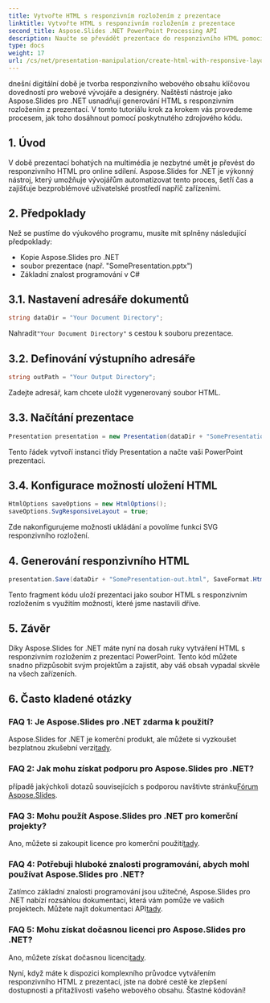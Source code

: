 ```yaml
---
title: Vytvořte HTML s responzivním rozložením z prezentace
linktitle: Vytvořte HTML s responzivním rozložením z prezentace
second_title: Aspose.Slides .NET PowerPoint Processing API
description: Naučte se převádět prezentace do responzivního HTML pomocí Aspose.Slides for .NET. Vytvářejte bez námahy interaktivní obsah vhodný pro zařízení.
type: docs
weight: 17
url: /cs/net/presentation-manipulation/create-html-with-responsive-layout-from-presentation/
---
```


dnešní digitální době je tvorba responzivního webového obsahu klíčovou dovedností pro webové vývojáře a designéry. Naštěstí nástroje jako Aspose.Slides pro .NET usnadňují generování HTML s responzivním rozložením z prezentací. V tomto tutoriálu krok za krokem vás provedeme procesem, jak toho dosáhnout pomocí poskytnutého zdrojového kódu.


## 1. Úvod
V době prezentací bohatých na multimédia je nezbytné umět je převést do responzivního HTML pro online sdílení. Aspose.Slides for .NET je výkonný nástroj, který umožňuje vývojářům automatizovat tento proces, šetří čas a zajišťuje bezproblémové uživatelské prostředí napříč zařízeními.

## 2. Předpoklady
Než se pustíme do výukového programu, musíte mít splněny následující předpoklady:
- Kopie Aspose.Slides pro .NET
- soubor prezentace (např. "SomePresentation.pptx")
- Základní znalost programování v C#

## 3.1. Nastavení adresáře dokumentů
```csharp
string dataDir = "Your Document Directory";
```
 Nahradit`"Your Document Directory"` s cestou k souboru prezentace.

## 3.2. Definování výstupního adresáře
```csharp
string outPath = "Your Output Directory";
```
Zadejte adresář, kam chcete uložit vygenerovaný soubor HTML.

## 3.3. Načítání prezentace
```csharp
Presentation presentation = new Presentation(dataDir + "SomePresentation.pptx");
```
Tento řádek vytvoří instanci třídy Presentation a načte vaši PowerPoint prezentaci.

## 3.4. Konfigurace možností uložení HTML
```csharp
HtmlOptions saveOptions = new HtmlOptions();
saveOptions.SvgResponsiveLayout = true;
```
Zde nakonfigurujeme možnosti ukládání a povolíme funkci SVG responzivního rozložení.

## 4. Generování responzivního HTML
```csharp
presentation.Save(dataDir + "SomePresentation-out.html", SaveFormat.Html, saveOptions);
```
Tento fragment kódu uloží prezentaci jako soubor HTML s responzivním rozložením s využitím možností, které jsme nastavili dříve.

## 5. Závěr
Díky Aspose.Slides for .NET máte nyní na dosah ruky vytváření HTML s responzivním rozložením z prezentací PowerPoint. Tento kód můžete snadno přizpůsobit svým projektům a zajistit, aby váš obsah vypadal skvěle na všech zařízeních.

## 6. Často kladené otázky

### FAQ 1: Je Aspose.Slides pro .NET zdarma k použití?
 Aspose.Slides for .NET je komerční produkt, ale můžete si vyzkoušet bezplatnou zkušební verzi[tady](https://releases.aspose.com/).

### FAQ 2: Jak mohu získat podporu pro Aspose.Slides pro .NET?
 případě jakýchkoli dotazů souvisejících s podporou navštivte stránku[Fórum Aspose.Slides](https://forum.aspose.com/).

### FAQ 3: Mohu použít Aspose.Slides pro .NET pro komerční projekty?
 Ano, můžete si zakoupit licence pro komerční použití[tady](https://purchase.aspose.com/buy).

### FAQ 4: Potřebuji hluboké znalosti programování, abych mohl používat Aspose.Slides pro .NET?
 Zatímco základní znalosti programování jsou užitečné, Aspose.Slides pro .NET nabízí rozsáhlou dokumentaci, která vám pomůže ve vašich projektech. Můžete najít dokumentaci API[tady](https://reference.aspose.com/slides/net/).

### FAQ 5: Mohu získat dočasnou licenci pro Aspose.Slides pro .NET?
 Ano, můžete získat dočasnou licenci[tady](https://purchase.aspose.com/temporary-license/).

Nyní, když máte k dispozici komplexního průvodce vytvářením responzivního HTML z prezentací, jste na dobré cestě ke zlepšení dostupnosti a přitažlivosti vašeho webového obsahu. Šťastné kódování!